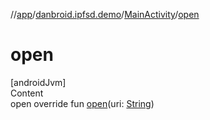//[app](../../index.md)/[danbroid.ipfsd.demo](../index.md)/[MainActivity](index.md)/[open](open.md)



# open  
[androidJvm]  
Content  
open override fun [open](open.md)(uri: [String](https://kotlinlang.org/api/latest/jvm/stdlib/kotlin/-string/index.html))  



